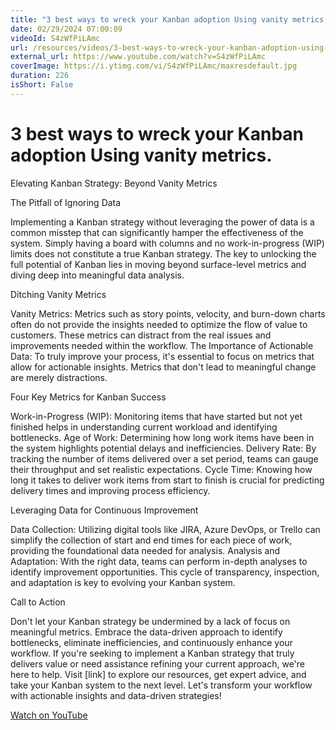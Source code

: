 ```yaml
---
title: "3 best ways to wreck your Kanban adoption Using vanity metrics."
date: 02/29/2024 07:00:09
videoId: S4zWfPiLAmc
url: /resources/videos/3-best-ways-to-wreck-your-kanban-adoption-using-vanity-metrics-
external_url: https://www.youtube.com/watch?v=S4zWfPiLAmc
coverImage: https://i.ytimg.com/vi/S4zWfPiLAmc/maxresdefault.jpg
duration: 226
isShort: False
---
```


# 3 best ways to wreck your Kanban adoption Using vanity metrics.

Elevating Kanban Strategy: Beyond Vanity Metrics

The Pitfall of Ignoring Data

Implementing a Kanban strategy without leveraging the power of data is a common misstep that can significantly hamper the effectiveness of the system. Simply having a board with columns and no work-in-progress (WIP) limits does not constitute a true Kanban strategy. The key to unlocking the full potential of Kanban lies in moving beyond surface-level metrics and diving deep into meaningful data analysis.

Ditching Vanity Metrics

Vanity Metrics: Metrics such as story points, velocity, and burn-down charts often do not provide the insights needed to optimize the flow of value to customers. These metrics can distract from the real issues and improvements needed within the workflow.
The Importance of Actionable Data: To truly improve your process, it's essential to focus on metrics that allow for actionable insights. Metrics that don't lead to meaningful change are merely distractions.

Four Key Metrics for Kanban Success

Work-in-Progress (WIP): Monitoring items that have started but not yet finished helps in understanding current workload and identifying bottlenecks.
Age of Work: Determining how long work items have been in the system highlights potential delays and inefficiencies.
Delivery Rate: By tracking the number of items delivered over a set period, teams can gauge their throughput and set realistic expectations.
Cycle Time: Knowing how long it takes to deliver work items from start to finish is crucial for predicting delivery times and improving process efficiency.

Leveraging Data for Continuous Improvement

Data Collection: Utilizing digital tools like JIRA, Azure DevOps, or Trello can simplify the collection of start and end times for each piece of work, providing the foundational data needed for analysis.
Analysis and Adaptation: With the right data, teams can perform in-depth analyses to identify improvement opportunities. This cycle of transparency, inspection, and adaptation is key to evolving your Kanban system.

Call to Action

Don't let your Kanban strategy be undermined by a lack of focus on meaningful metrics. Embrace the data-driven approach to identify bottlenecks, eliminate inefficiencies, and continuously enhance your workflow. If you're seeking to implement a Kanban strategy that truly delivers value or need assistance refining your current approach, we're here to help. Visit [link] to explore our resources, get expert advice, and take your Kanban system to the next level. Let's transform your workflow with actionable insights and data-driven strategies!

[Watch on YouTube](https://www.youtube.com/watch?v=S4zWfPiLAmc)
